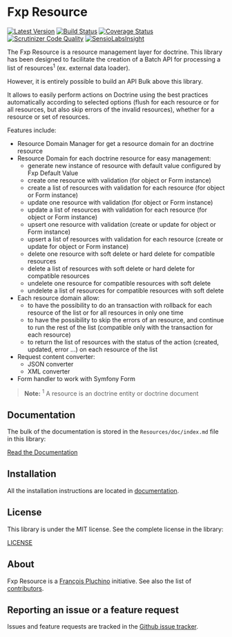Fxp Resource
============

[![Latest Version](https://img.shields.io/packagist/v/fxp/resource.svg)](https://packagist.org/packages/fxp/resource)
[![Build Status](https://img.shields.io/travis/fxpio/fxp-resource/master.svg)](https://travis-ci.org/fxpio/fxp-resource)
[![Coverage Status](https://img.shields.io/coveralls/fxpio/fxp-resource/master.svg)](https://coveralls.io/r/fxpio/fxp-resource?branch=master)
[![Scrutinizer Code Quality](https://img.shields.io/scrutinizer/g/fxpio/fxp-resource/master.svg)](https://scrutinizer-ci.com/g/fxpio/fxp-resource?branch=master)
[![SensioLabsInsight](https://img.shields.io/sensiolabs/i/4a011831-ccae-417c-9789-49476cdde93e.svg)](https://insight.sensiolabs.com/projects/4a011831-ccae-417c-9789-49476cdde93e)

The Fxp Resource is a resource management layer for doctrine. This library has been
designed to facilitate the creation of a Batch API for processing a list of resources<sup>1</sup>
(ex. external data loader).

However, it is entirely possible to build an API Bulk above this library.

It allows to easily perform actions on Doctrine using the best practices automatically according
to selected options (flush for each resource or for all resources, but also skip errors of the
invalid resources), whether for a resource or set of resources.

Features include:

- Resource Domain Manager for get a resource domain for an doctrine resource
- Resource Domain for each doctrine resource for easy management:
  - generate new instance of resource with default value configured by Fxp Default Value
  - create one resource with validation (for object or Form instance)
  - create a list of resources with validation for each resource (for object or Form instance)
  - update one resource with validation (for object or Form instance)
  - update a list of resources with validation for each resource (for object or Form instance)
  - upsert one resource with validation (create or update for object or Form instance)
  - upsert a list of resources with validation for each resource (create or update for object or Form instance)
  - delete one resource with soft delete or hard delete for compatible resources
  - delete a list of resources with soft delete or hard delete for compatible resources
  - undelete one resource for compatible resources with soft delete
  - undelete a list of resources for compatible resources with soft delete
- Each resource domain allow:
  - to have the possibility to do an transaction with rollback for each resource of the list or for all resources in only one time
  - to have the possibility to skip the errors of an resource, and continue to run the rest of the list (compatible only with the transaction for each resource)
  - to return the list of resources with the status of the action (created, updated, error ...) on each resource of the list
- Request content converter:
  - JSON converter
  - XML converter
- Form handler to work with Symfony Form

> **Note:**
> <sup>1</sup> A resource is an doctrine entity or doctrine document

Documentation
-------------

The bulk of the documentation is stored in the `Resources/doc/index.md`
file in this library:

[Read the Documentation](Resources/doc/index.md)

Installation
------------

All the installation instructions are located in [documentation](Resources/doc/index.md).

License
-------

This library is under the MIT license. See the complete license in the library:

[LICENSE](LICENSE)

About
-----

Fxp Resource is a [François Pluchino](https://github.com/francoispluchino) initiative.
See also the list of [contributors](https://github.com/fxpio/fxp-resource/graphs/contributors).

Reporting an issue or a feature request
---------------------------------------

Issues and feature requests are tracked in the [Github issue tracker](https://github.com/fxpio/fxp-resource/issues).
